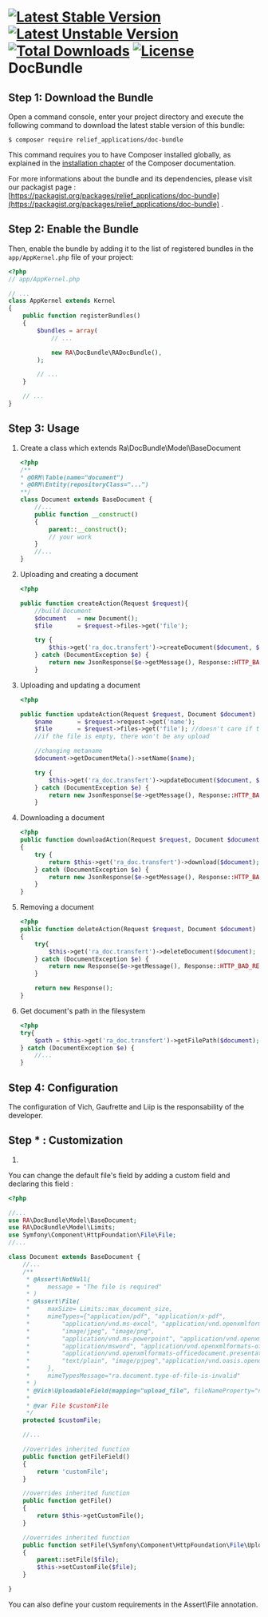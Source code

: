 [![Latest Stable Version](https://poser.pugx.org/relief_applications/doc-bundle/v/stable)](https://packagist.org/packages/relief_applications/doc-bundle)
[![Latest Unstable Version](https://poser.pugx.org/relief_applications/doc-bundle/v/unstable)](https://packagist.org/packages/relief_applications/doc-bundle)
[![Total Downloads](https://poser.pugx.org/relief_applications/doc-bundle/downloads)](https://packagist.org/packages/relief_applications/doc-bundle)
[![License](https://poser.pugx.org/relief_applications/doc-bundle/license)](https://packagist.org/packages/relief_applications/doc-bundle)
DocBundle
==============

Step 1: Download the Bundle
---------------------------


Open a command console, enter your project directory and execute the
following command to download the latest stable version of this bundle:

```console
$ composer require relief_applications/doc-bundle
```

This command requires you to have Composer installed globally, as explained
in the [installation chapter](https://getcomposer.org/doc/00-intro.md)
of the Composer documentation.

For more informations about the bundle and its dependencies, please visit our packagist page : [https://packagist.org/packages/relief_applications/doc-bundle](https://packagist.org/packages/relief_applications/doc-bundle) .

Step 2: Enable the Bundle
-------------------------

Then, enable the bundle by adding it to the list of registered bundles
in the `app/AppKernel.php` file of your project:

```php
<?php
// app/AppKernel.php

// ...
class AppKernel extends Kernel
{
    public function registerBundles()
    {
        $bundles = array(
            // ...

            new RA\DocBundle\RADocBundle(),
        );

        // ...
    }

    // ...
}
```

Step 3: Usage
-------------------------

1. Create a class which extends Ra\DocBundle\Model\BaseDocument

    ```php
    <?php
    /**
    * @ORM\Table(name="document")
    * @ORM\Entity(repositoryClass="...")
    **/
    class Document extends BaseDocument {
        //...
        public function __construct()
        {
            parent::__construct();
            // your work
        }
        //...
    }

    ```

2. Uploading and creating a document

    ```php
    <?php

    public function createAction(Request $request){
        //build Document
        $document   = new Document();
        $file       = $request->files->get('file');

        try {
            $this->get('ra_doc.transfert')->createDocument($document, $file);
        } catch (DocumentException $e) {
            return new JsonResponse($e->getMessage(), Response::HTTP_BAD_REQUEST);
        }

    ```

3. Uploading and updating a document

    ```php
    <?php

    public function updateAction(Request $request, Document $document) {
        $name       = $request->request->get('name');
        $file       = $request->files->get('file'); //doesn't care if the file is empty or not
        //if the file is empty, there won't be any upload

        //changing metaname
        $document->getDocumentMeta()->setName($name);

        try {
            $this->get('ra_doc.transfert')->updateDocument($document, $file);
        } catch (DocumentException $e) {
            return new JsonResponse($e->getMessage(), Response::HTTP_BAD_REQUEST);
        }
    ```

4. Downloading a document
    ```php
    <?php
    public function downloadAction(Request $request, Document $document)
    {
        try {
            return $this->get('ra_doc.transfert')->download($document);
        } catch (DocumentException $e) {
            return new JsonResponse($e->getMessage(), Response::HTTP_BAD_REQUEST);
        }
    }
    ```

5. Removing a document
    ```php
    <?php
    public function deleteAction(Request $request, Document $document)
    {
        try{
            $this->get('ra_doc.transfert')->deleteDocument($document);
        } catch (DocumentException $e) {
            return new Response($e->getMessage(), Response::HTTP_BAD_REQUEST);
        }

        return new Response();
    }

    ```

6. Get document's path in the filesystem
    ```php
    <?php
    try{
        $path = $this->get('ra_doc.transfert')->getFilePath($document);
    } catch (DocumentException $e) {
        //...
    }

    ```

Step 4: Configuration
-------------------------

The configuration of Vich, Gaufrette and Liip is the responsability of the developer.

Step * : Customization
-------------------------
1.
You can change the default file's field by adding a custom field and declaring this field :

```php
<?php

//...
use RA\DocBundle\Model\BaseDocument;
use RA\DocBundle\Model\Limits;
use Symfony\Component\HttpFoundation\File\File;
//...

class Document extends BaseDocument {
    //...
    /**
     * @Assert\NotNull(
     *     message = "The file is required"
     * )
     * @Assert\File(
     *     maxSize= Limits::max_document_size,
     *     mimeTypes={"application/pdf", "application/x-pdf",
     *         "application/vnd.ms-excel", "application/vnd.openxmlformats-officedocument.spreadsheetml.sheet",
     *         "image/jpeg", "image/png",
     *         "application/vnd.ms-powerpoint", "application/vnd.openxmlformats-officedocument.presentationml.presentation",
     *         "application/msword", "application/vnd.openxmlformats-officedocument.wordprocessingml.document","application/vnd.ms-powerpoint.addin.macroEnabled.12",
     *         "application/vnd.openxmlformats-officedocument.presentationml.template", "application/vnd.openxmlformats-officedocument.presentationml.slideshow",
     *         "text/plain", "image/pjpeg","application/vnd.oasis.opendocument.spreadsheet"
     *     },
     *     mimeTypesMessage="ra.document.type-of-file-is-invalid"
     * )
     * @Vich\UploadableField(mapping="upload_file", fileNameProperty="name")
     *
     * @var File $customFile
     */
    protected $customFile;

    //...

    //overrides inherited function
    public function getFileField()
    {
        return 'customFile';
    }

    //overrides inherited function
    public function getFile()
    {
        return $this->getCustomFile();
    }

    //overrides inherited function
    public function setFile(\Symfony\Component\HttpFoundation\File\UploadedFile $file)
    {
        parent::setFile($file);
        $this->setCustomFile($file);
    }

}
```


You can also define your custom requirements in the Assert\File annotation.
